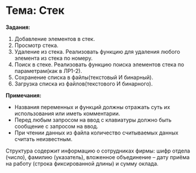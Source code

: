 # Тема: Стек

**Задания:**

1. Добавление элементов в стек.
2. Просмотр стека.
3. Удаление из стека. Реализовать функцию для удаления любого элемента из стека по номеру.
4. Поиск в стеке. Реализовать функцию поиска элементов стека по параметрам(как в ЛР1-2).
5. Сохранение списка в файлы(текстовый И бинарный).
6. Загрузка списка из файлов(текстового И бинарного).

**Примечания:**

- Названия переменных и функций должны отражать суть их использования или иметь комментарии.
- Перед любым запросом на ввод с клавиатуры должно быть сообщение с запросом на ввод.
- При чтении данных из файла количество считываемых данных считать неизвестным.

Структура содержит информацию о сотрудниках фирмы: шифр отдела (число), фамилию (указатель), вложенное объединение
– дату приёма на работу (строка фиксированной длины) и сумму оклада.

